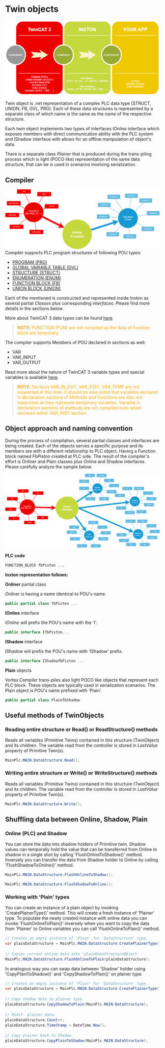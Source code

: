 # Twin objects
![tc3toInxton](../../assets/tc3-inxton-app.png)

Twin object is .net representation of a complex PLC data type (STRUCT, UNION, FB, GVL, PRG). Each of these data structures is represented by a separate class of which name is the same as the name of the respective structure.

Each twin object implements two types of interfaces  *IOnline* interface which exposes members with direct communication ability with the PLC system and IShadow interface with allows for an offline manipulation of object's data.

There is a separate class *Plainer* that is produced during the trans-piling process which is light (POCO like) representation of the same data structure, that can be is used in scenarios involving serialization.

## Compiler
![tc3toInxton](../../assets/PrimitiveTwin.png)
Compiler supports PLC program structures of following POU types:

* [PROGRAM (PRG)](https://infosys.beckhoff.com/english.php?content=../content/1033/tc3_plc_intro/9007201785015179.html&id=930767890005286929)
* [GLOBAL VARIABLE TABLE (GVL)](https://infosys.beckhoff.com/english.php?content=../content/1033/tf1910_tc3_uml/36028798529893003.html&id=2773021788155373267)
* [STRUCTURE (STRUCT)](https://infosys.beckhoff.com/english.php?content=../content/1033/tcplccontrol/html/tcplcctrl_struct.htm&id=5127776672336114982)
* [ENUMERATION (ENUM)](https://infosys.beckhoff.com/english.php?content=../content/1033/tcplccontrol/html/tcplcctrl_enum.htm&id=4424143096508421991)
* [FUNCTION BLOCK (FB)](https://infosys.beckhoff.com/english.php?content=../content/1033/tc3_plc_intro/27021600294502539-2.html&id=186805786802053213)
* [UNION BLOCK (UNION)](https://infosys.beckhoff.com/english.php?content=../content/1033/tc3_plc_intro/18014401038903179.html&id=7589402540002750925)

Each of the mentioned is constructed and represented inside Inxton as several partial *Classes* plus corresponding *interfaces*. Please find more details in the sections below.

More about TwinCAT 3 data types can be found [here](https://infosys.beckhoff.com/english.php?content=../content/1033/tc3_plc_intro/126100792095762827.html&id=6124705676148460443).


><strong style="color:orange">NOTE</strong>: <span style="color:orange">FUNCTION (FUN) are not compiled as the data of function block are temporary.</span>


The compiler supports Members of POU declared in sections as well:
  * VAR
  * VAR_INPUT
  * VAR_OUTPUT

Read more about the nature of TwinCAT 3 variable types and special variables is available [here](https://infosys.beckhoff.com/english.php?content=../content/1033/tc3_plc_intro/72057596566677643.html&id=2442682616783122800).

><strong style="color:orange">NOTE</strong>: <span style="color:orange">Sections VAR_IN_OUT, VAR_STAT, VAR_TEMP are not supported at this time. It should be also noted that variables declared in declaration sections of Methods and Functions are also not supported as they represent temporary variables. Variable in declaration sections of methods are not compiled even when declared within VAR_INST section.</span>

## Object approach and naming convention
During the process of compilation, several partial classes and interfaces are being created. Each of the objects serves a specific purpose and its members are with a different relationship to PLC object.
Having a Function block named FbPiston created at PLC side. The result of the compiler's effort is Onliner and Plain classes plus Online and Shadow interfaces. Please carefully analyze the sample below.

![TwinObjectDetail](../../assets/TwinObjectDetail.png)

**PLC code**
~~~ PASCAL
FUNCTION_BLOCK fbPiston ...
~~~

**Inxton representation follows:**

**Onliner** partial class

*Onliner* is having a name identical to POU's name.
~~~ C#
public partial class fbPiston ...
~~~

**IOnline** interface

*IOnline* will prefix the POU's name with the 'I'.

~~~ C#
public interface IfbPiston...
~~~

**IShadow** interface

*IShadow* will prefix the POU's name with 'IShadow' prefix.

~~~ C#
public interface IShadowfbPiston ...
~~~


**Plain** objects

Vortex.Compiler trans-piles also light POCO like objects that represent each PLC block. These objects are typically used in serialization scenarios. The Plain object is POU's name prefixed with 'Plain'.

~~~ C#
public partial class PlainfbShadow
~~~

## Useful methods of TwinObjects

### Reading entire structure or Read() or ReadStructure() methods

Reads all variables (Primitive Twins) contained in this structure (TwinObject) and its children. The variable read from the controller is stored in *LastValue* property of Primitive Twin(s).

~~~ C#
MainPlc.MAIN.DataStructure.Read();
~~~

### Writing entire structure or Write() or WriteStructure() methods

Reads all variables (Primitive Twins) contained in this structure (TwinObject) and its children. The variable read from the controller is stored in *LastValue* property of Primitive Twin(s).

~~~ C#
MainPlc.MAIN.DataStructure.Write();
~~~

## Shuffling data between Online, Shadow, Plain

### Online (PLC) and Shadow

You can store the data into shadow holders of Primitive twin. Shadow values can temporally hold the value that can be transferred from Online to shadow in a single shot by calling 'FlushOnlineToShadow()' method. Inversely you can transfer the data from Shadow holder to Online by calling 'FlushShadowToOnline()' method.

~~~ C#
MainPlc.MAIN.DataStructure.FlushOnlineToShadow();
~~~

~~~ C#
MainPlc.MAIN.DataStructure.FlushShadowToOnline();
~~~

### Working with 'Plain' types

You can create an instance of a plain object by invoking 'CreatePlainerType()' method. This will create a fresh instance of 'Plainer' type. To populate the newly created instance with online data you can invoke 'FlushOnlineToPlain()' inversely when you want to copy the data from 'Plainer' to Online variables you can call 'FlushOnlineToPlain()' method.

~~~ C#
// Creates an empty instance of 'Plain' for 'DataStructure' type.
var plainDataStructure = MainPlc.MAIN.DataStructure.CreatePlainerType();

// Copies current online data into 'plainDataStructureObject'
MainPlc.MAIN.DataStructure.FlushOnlineToPlain(plainDataStructure);
~~~

In analogous way you can swap data between 'Shadow' holder using 'CopyPlainToShadow()' and 'CopyShadowToPlain()' on plainer type.

~~~ C#
// Creates an empty instance of 'Plain' for 'DataStructure' type.
var plainDataStructure = MainPlc.MAIN.DataStructure.CreatePlainerType();

// Copy shadow data to plainer type.
plainDataStructure.CopyShadowToPlain(MainPlc.MAIN.DataStructure);

// Modif. plainer data.
plainDataStructure.Count++;
plainDataStructure.TimeStamp = DateTime.Now();

// Copy plainer back to Shadow.
plainDataStructure.CopyPlainToShadow(MainPlc.MAIN.DataStructure);
~~~

